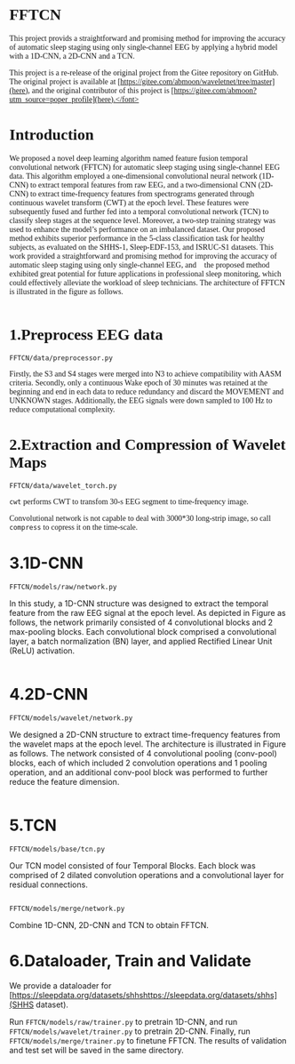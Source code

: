 # <font face="Times">FFTCN</font>

<font face="Times">This project provids a straightforward and promising method for improving the accuracy of automatic sleep staging using only single-channel EEG by applying a hybrid model with a 1D-CNN, a 2D-CNN and a TCN.

This project is a re-release of the original project from the Gitee repository on GitHub. The original project is available at [https://gitee.com/abmoon/waveletnet/tree/master](here), and the original contributor of this project is [https://gitee.com/abmoon?utm_source=poper_profile](here).</font>

# <font face="Times">Introduction</font>

<font face="Times">We proposed a novel deep learning algorithm named feature fusion temporal convolutional network (FFTCN) for automatic sleep staging using single-channel EEG data. This algorithm employed a one-dimensional convolutional neural network (1D-CNN) to extract temporal features from raw EEG, and a two-dimensional CNN (2D-CNN) to extract time-frequency features from spectrograms generated through continuous wavelet transform (CWT) at the epoch level. These features were subsequently fused and further fed into a temporal convolutional network (TCN) to classify sleep stages at the sequence level. Moreover, a two-step training strategy was used to enhance the model’s performance on an imbalanced dataset. Our proposed method exhibits superior performance in the 5-class classification task for healthy subjects, as evaluated on the SHHS-1, Sleep-EDF-153, and ISRUC-S1 datasets. This work provided a straightforward and promising method for improving the accuracy of automatic sleep staging using only single-channel EEG, and the proposed method exhibited great potential for future applications in professional sleep monitoring, which could effectively alleviate the workload of sleep technicians. The architecture of FFTCN is illustrated in the figure as follows.</font>

<img title="" src="file:///D:/研究生/睡眠分期/SCI写作/图片/单栏图片/演示文稿4.jpg" alt="" data-align="center">

# 1.Preprocess EEG data

`FFTCN/data/preprocessor.py`

Firstly, the S3 and S4 stages were merged into N3 to achieve compatibility with AASM criteria. Secondly, only a continuous Wake epoch of 30 minutes was retained at the beginning and end in each data to reduce redundancy and discard the MOVEMENT and UNKNOWN stages. Additionally, the EEG signals were down sampled to 100 Hz to reduce computational complexity.

# <font face="Times">2.Extraction and Compression of Wavelet Maps</font>

<font face="Times">`FFTCN/data/wavelet_torch.py`</font>

`cwt` performs CWT to transfom 30-s EEG segment to time-frequency image.</font>

<font face="Times">Convolutional network is not capable to deal with 3000*30 long-strip image, so call `compress` to copress it on the time-scale.</font>

# 3.1D-CNN

`FFTCN/models/raw/network.py`

In this study, a 1D-CNN structure was designed to extract the temporal feature from the raw EEG signal at the epoch level. As depicted in Figure as follows, the network primarily consisted of 4 convolutional blocks and 2 max-pooling blocks. Each convolutional block comprised a convolutional layer, a batch normalization (BN) layer, and applied Rectified Linear Unit (ReLU) activation.

<img src="file:///D:/研究生/睡眠分期/SCI写作/图片/单栏图片/optimized/演示文稿2_页面_02.png" title="" alt="" data-align="center">

# 4.2D-CNN

`FFTCN/models/wavelet/network.py`

We designed a 2D-CNN structure to extract time-frequency features from the  wavelet maps at the epoch level. The architecture is illustrated in Figure as follows. The network consisted of 4 convolutional pooling (conv-pool) blocks, each of which included 2 convolution operations and 1 pooling operation, and an additional conv-pool block was performed to further reduce the feature dimension. 

<img src="file:///D:/研究生/睡眠分期/SCI写作/图片/单栏图片/optimized/演示文稿2_页面_03.png" title="" alt="" data-align="center">

# 5.TCN

`FFTCN/models/base/tcn.py`

Our TCN model consisted of four Temporal Blocks. Each block was comprised of 2 dilated convolution operations and a   convolutional layer for residual connections.

<img src="file:///D:/研究生/睡眠分期/SCI写作/图片/单栏图片/optimized/演示文稿2_页面_04.png" title="" alt="" data-align="center">

`FFTCN/models/merge/network.py`

Combine 1D-CNN, 2D-CNN and TCN to obtain FFTCN.

# 6.Dataloader, Train and Validate

We provide a dataloader for [https://sleepdata.org/datasets/shhshttps://sleepdata.org/datasets/shhs](SHHS dataset).

Run `FFTCN/models/raw/trainer.py` to pretrain 1D-CNN, and run `FFTCN/models/wavelet/trainer.py` to pretrain 2D-CNN. Finally, run `FFTCN/models/merge/trainer.py` to finetune FFTCN. The results of validation and test set will be saved in the same directory.
